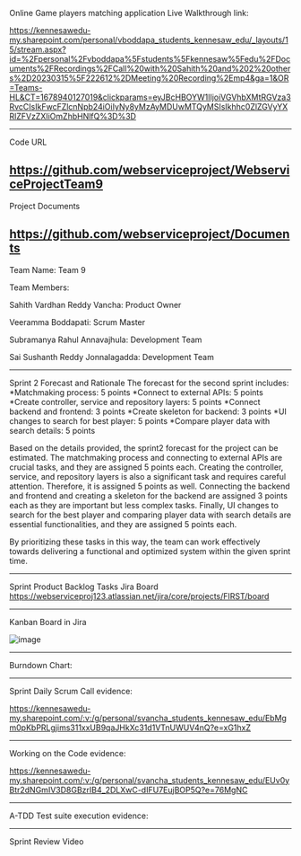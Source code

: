 Online Game players matching application
Live Walkthrough link:

https://kennesawedu-my.sharepoint.com/personal/vboddapa_students_kennesaw_edu/_layouts/15/stream.aspx?id=%2Fpersonal%2Fvboddapa%5Fstudents%5Fkennesaw%5Fedu%2FDocuments%2FRecordings%2FCall%20with%20Sahith%20and%202%20others%2D20230315%5F222612%2DMeeting%20Recording%2Emp4&ga=1&OR=Teams-HL&CT=1678940127019&clickparams=eyJBcHBOYW1lIjoiVGVhbXMtRGVza3RvcCIsIkFwcFZlcnNpb24iOiIyNy8yMzAyMDUwMTQyMSIsIkhhc0ZlZGVyYXRlZFVzZXIiOmZhbHNlfQ%3D%3D

--------------------------------------------------------------------------------------------------------------
Code URL

https://github.com/webserviceproject/WebserviceProjectTeam9
--------------------------------------------------------------------------------------------------------------
Project Documents

https://github.com/webserviceproject/Documents
--------------------------------------------------------------------------------------------------------------
Team Name: Team 9

Team Members:

Sahith Vardhan Reddy Vancha: Product Owner

Veeramma Boddapati: Scrum Master

Subramanya Rahul Annavajhula: Development Team

Sai Sushanth Reddy Jonnalagadda: Development Team

--------------------------------------------------------------------------------------------------------------
Sprint 2
Forecast and Rationale
The forecast for the second sprint includes:
*Matchmaking process: 5 points
*Connect to external APIs: 5 points
*Create controller, service and repository layers: 5 points
*Connect backend and frontend: 3 points
*Create skeleton for backend: 3 points
*UI changes to search for best player: 5 points
*Compare player data with search details: 5 points

Based on the details provided, the sprint2 forecast for the project can be estimated. The matchmaking process and connecting to external APIs are crucial tasks, and they are assigned 5 points each. Creating the controller, service, and repository layers is also a significant task and requires careful attention. Therefore, it is assigned 5 points as well. Connecting the backend and frontend and creating a skeleton for the backend are assigned 3 points each as they are important but less complex tasks. Finally, UI changes to search for the best player and comparing player data with search details are essential functionalities, and they are assigned 5 points each. 

By prioritizing these tasks in this way, the team can work effectively towards delivering a functional and optimized system within the given sprint time.



--------------------------------------------------------------------------------------------------------------

Sprint Product Backlog Tasks Jira Board
https://webserviceproj123.atlassian.net/jira/core/projects/FIRST/board

--------------------------------------------------------------------------------------------------------------

Kanban Board in Jira

![image](https://user-images.githubusercontent.com/71249872/229991811-cdc17d7c-7240-45a5-bdec-918cd770e1e9.png)


--------------------------------------------------------------------------------------------------------------

Burndown Chart:



--------------------------------------------------------------------------------------------------------------
Sprint Daily Scrum Call evidence:

https://kennesawedu-my.sharepoint.com/:v:/g/personal/svancha_students_kennesaw_edu/EbMgm0pKbPRLgjims311xxUB9qaJHkXc31d1VTnUWUV4nQ?e=xG1hxZ

--------------------------------------------------------------------------------------------------------------
Working on the Code evidence:

https://kennesawedu-my.sharepoint.com/:v:/g/personal/svancha_students_kennesaw_edu/EUv0yBtr2dNGmIV3D8GBzrIB4_2DLXwC-dIFU7EujBOP5Q?e=76MgNC

--------------------------------------------------------------------------------------------------------------
A-TDD Test suite execution evidence:




--------------------------------------------------------------------------------------------------------------

Sprint Review Video




